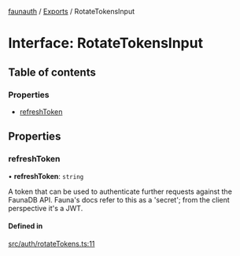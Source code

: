 [faunauth](../none) / [Exports](../modules.md) / RotateTokensInput

# Interface: RotateTokensInput

## Table of contents

### Properties

- [refreshToken](RotateTokensInput.md#refreshtoken)

## Properties

### refreshToken

• **refreshToken**: `string`

A token that can be used to authenticate further requests against the FaunaDB API. Fauna's
docs refer to this as a 'secret'; from the client perspective it's a JWT.

#### Defined in

[src/auth/rotateTokens.ts:11](https://github.com/alexnitta/faunauth/blob/6bb89cc/src/auth/rotateTokens.ts#L11)
